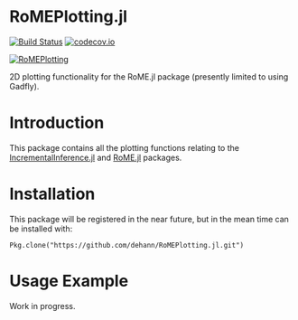 # RoMEPlotting.jl

[![Build Status](https://travis-ci.org/dehann/RoMEPlotting.jl.svg?branch=master)](https://travis-ci.org/dehann/RoMEPlotting.jl)
[![codecov.io](https://codecov.io/github/dehann/RoMEPlotting.jl/coverage.svg?branch=master)](https://codecov.io/github/dehann/RoMEPlotting.jl?branch=master)

[![RoMEPlotting](http://pkg.julialang.org/badges/RoMEPlotting_0.6.svg)](http://pkg.julialang.org/?pkg=RoMEPlotting&ver=0.6)

2D plotting functionality for the RoME.jl package (presently limited to using Gadfly).

# Introduction

This package contains all the plotting functions relating to the [IncrementalInference.jl](http://www.github.com/dehann/IncrementalInference.jl) and [RoME.jl](http://www.github.com/dehann/RoME.jl) packages.

# Installation

This package will be registered in the near future, but in the mean time can be installed with:
```
Pkg.clone("https://github.com/dehann/RoMEPlotting.jl.git")
```

# Usage Example

Work in progress.
